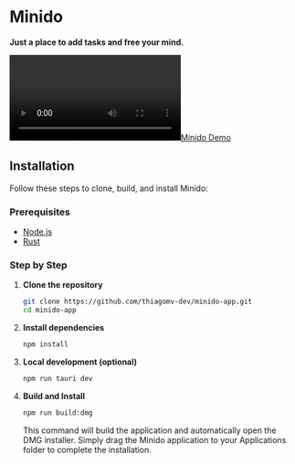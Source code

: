 # Minido

**Just a place to add tasks and free your mind.**

[![Minido Demo](https://github.com/thiagomv-dev/minido-app/raw/refs/heads/main/demo.mp4)](https://github.com/user-attachments/assets/834a4b2c-a17e-4fb4-94b5-7d915660aaa4)

## Installation

Follow these steps to clone, build, and install Minido:

### Prerequisites

- [Node.js](https://nodejs.org/)
- [Rust](https://www.rust-lang.org/tools/install)

### Step by Step

1. **Clone the repository**

   ```bash
   git clone https://github.com/thiagomv-dev/minido-app.git
   cd minido-app
   ```

2. **Install dependencies**

   ```bash
   npm install
   ```

3. **Local development (optional)**

   ```bash
   npm run tauri dev
   ```

4. **Build and Install**

   ```bash
   npm run build:dmg
   ```

   This command will build the application and automatically open the DMG installer. Simply drag the Minido application to your Applications folder to complete the installation.

